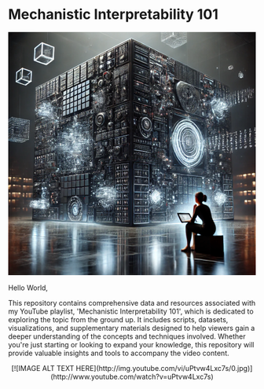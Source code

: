 # Mechanistic Interpretability 101
![display](MI101.png)


Hello World, 

This repository contains comprehensive data and resources associated with my YouTube playlist, 'Mechanistic Interpretability 101', which is dedicated to exploring the topic from the ground up.
It includes scripts, datasets, visualizations, and supplementary materials designed to help viewers gain a deeper understanding of the concepts and techniques involved.
Whether you're just starting or looking to expand your knowledge, this repository will provide valuable insights and tools to accompany the video content.

<p align="center">
 [![IMAGE ALT TEXT HERE](http://img.youtube.com/vi/uPtvw4Lxc7s/0.jpg)](http://www.youtube.com/watch?v=uPtvw4Lxc7s)
</p>
